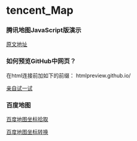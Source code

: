 # tencent_Map

### 腾讯地图JavaScript版演示

[原文地址](http://lbs.qq.com/javascript_v2/demo.html)



### 如何预览GitHub中网页？

在html连接前加如下的前缀：
<span>htmlpreview.github.io/</span>

[亲自试一试](http://htmlpreview.github.io/?https://github.com/f981545521/tencent_Map/blob/master/鼠标移动获取中心坐标.html)

### 百度地图

[百度地图坐标拾取](http://api.map.baidu.com/lbsapi/getpoint/index.html)

[百度地图坐标转换](http://lbsyun.baidu.com/jsdemo.htm#a5_1)
